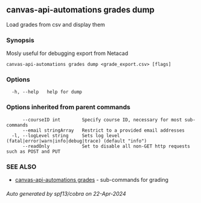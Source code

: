 ## canvas-api-automations grades dump

Load grades from csv and display them

### Synopsis

Mosly useful for debugging export from Netacad

```
canvas-api-automations grades dump <grade_export.csv> [flags]
```

### Options

```
  -h, --help   help for dump
```

### Options inherited from parent commands

```
      --courseID int        Specify course ID, necessary for most sub-commands
      --email stringArray   Restrict to a provided email addresses
  -l, --logLevel string     Sets log level (fatal|error|warn|info|debug|trace) (default "info")
      --readOnly            Set to disable all non-GET http requests such as POST and PUT
```

### SEE ALSO

* [canvas-api-automations grades](canvas-api-automations_grades.md)	 - sub-commands for grading

###### Auto generated by spf13/cobra on 22-Apr-2024
